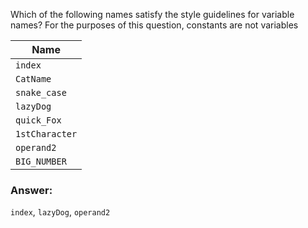 Which of the following names satisfy the style guidelines for
variable names? For the purposes of this question, constants are
not variables

| Name           |
| -------------- |
| `index`        |
| `CatName`      |
| `snake_case`   |
| `lazyDog`      |
| `quick_Fox`    |
| `1stCharacter` |
| `operand2`     |
| `BIG_NUMBER`   |

### Answer:
`index`, `lazyDog`, `operand2`
